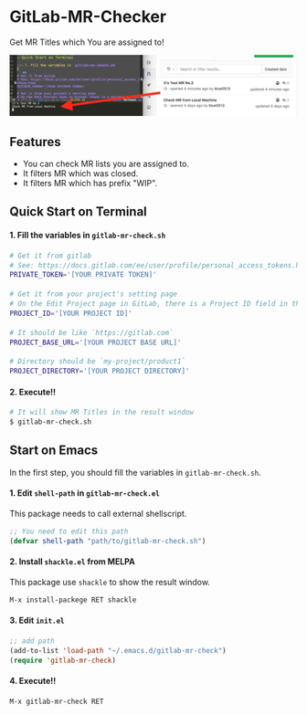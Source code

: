 # GitLab-MR-Checker

Get MR Titles which You are assigned to!

![image](./images/image.png)

## Features

+ You can check MR lists you are assigned to.
+ It filters MR which was closed.
+ It filters MR which has prefix "WIP".

## Quick Start on Terminal

#### 1. Fill the variables in `gitlab-mr-check.sh`

```sh
# Get it from gitlab
# See: https://docs.gitlab.com/ee/user/profile/personal_access_tokens.html
PRIVATE_TOKEN='[YOUR PRIVATE TOKEN]'

# Get it from your project's setting page
# On the Edit Project page in GitLab, there is a Project ID field in the top right corner.
PROJECT_ID='[YOUR PROJECT ID]'

# It should be like `https://gitlab.com`
PROJECT_BASE_URL='[YOUR PROJECT BASE URL]'

# Directory should be `my-project/product1`
PROJECT_DIRECTORY='[YOUR PROJECT DIRECTORY]'
```

#### 2. Execute!!

```sh
# It will show MR Titles in the result window
$ gitlab-mr-check.sh
```

## Start on Emacs

In the first step, you should fill the variables in `gitlab-mr-check.sh`.

#### 1. Edit `shell-path` in `gitlab-mr-check.el`

This package needs to call external shellscript.

```el
;; You need to edit this path
(defvar shell-path "path/to/gitlab-mr-check.sh")
```

#### 2. Install `shackle.el` from MELPA

This package use `shackle` to show the result window.

```el
M-x install-packege RET shackle
```

#### 3. Edit `init.el`

```el
;; add path
(add-to-list 'load-path "~/.emacs.d/gitlab-mr-check")
(require 'gitlab-mr-check)
```

#### 4. Execute!!

```el
M-x gitlab-mr-check RET
```
